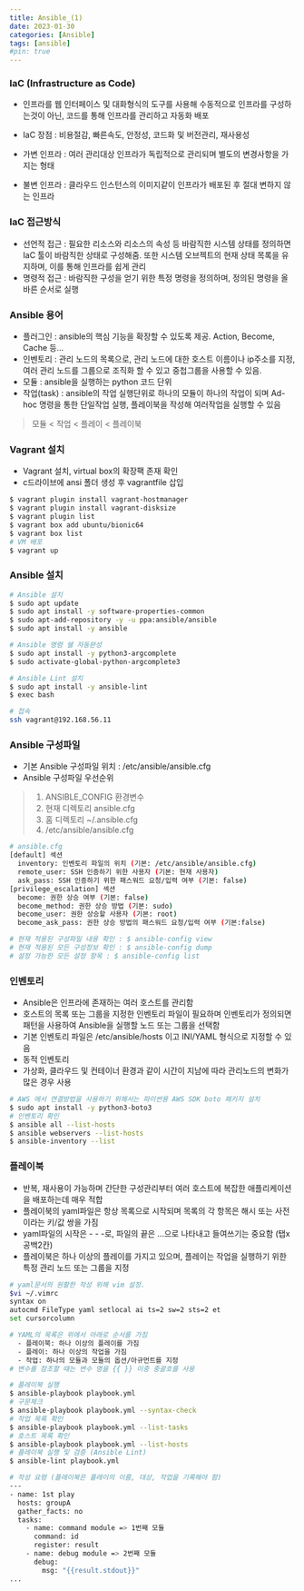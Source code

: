 ```yaml
---
title: Ansible_(1)
date: 2023-01-30
categories: [Ansible]
tags: [ansible]
#pin: true
---
```


### IaC (Infrastructure as Code)
- 인프라를 웹 인터페이스 및 대화형식의 도구를 사용해 수동적으로 인프라를 구성하는것이 아닌, 코드를 통해 인프라를 관리하고 자동화 배포
- IaC 장점 : 비용절감, 빠른속도, 안정성, 코드화 및 버전관리, 재사용성

- 가변 인프라 : 여러 관리대상 인프라가 독립적으로 관리되며 별도의 변경사항을 가지는 형태
- 불변 인프라 : 클라우드 인스턴스의 이미지같이 인프라가 배포된 후 절대 변하지 않는 인프라

### IaC 접근방식
- 선언적 접근 : 필요한 리소스와 리소스의 속성 등 바람직한 시스템 상태를 정의하면 IaC 툴이 바람직한 상태로 구성해줌. 또한 시스템 오브젝트의 현재 상태 목록을 유지하며, 이를 통해 인프라를 쉽게 관리
- 명령적 접근 : 바람직한 구성을 얻기 위한 특정 명령을 정의하며, 정의된 명령을 올바른 순서로 실행

### Ansible 용어
- 플러그인 : ansible의 핵심 기능을 확장할 수 있도록 제공. Action, Become, Cache 등...
- 인벤토리 : 관리 노드의 목록으로, 관리 노드에 대한 호스트 이름이나 ip주소를 지정,    여러 관리 노드를 그룹으로 조직화 할 수 있고 중첩그룹을 사용할 수 있음.
- 모듈 : ansible을 실행하는 python 코드 단위
- 작업(task) : ansible의 작업 실행단위로 하나의 모듈이 하나의 작업이 되며 Ad-hoc 명령을 통한 단일작업 실행, 플레이북을 작성해 여러작업을 실행할 수 있음
> 모듈 < 작업 < 플레이 < 플레이북

### Vagrant 설치
- Vagrant 설치, virtual box의 확장팩 존재 확인
- c드라이브에 ansi 폴더 생성 후 vagrantfile 삽입


```bash
$ vagrant plugin install vagrant-hostmanager
$ vagrant plugin install vagrant-disksize
$ vagrant plugin list
$ vagrant box add ubuntu/bionic64 
$ vagrant box list
# VM 배포
$ vagrant up 
```

### Ansible 설치
```bash
# Ansible 설치
$ sudo apt update
$ sudo apt install -y software-properties-common
$ sudo apt-add-repository -y -u ppa:ansible/ansible
$ sudo apt install -y ansible

# Ansible 명령 쉘 자동완성
$ sudo apt install -y python3-argcomplete
$ sudo activate-global-python-argcomplete3

# Ansible Lint 설치
$ sudo apt install -y ansible-lint
$ exec bash

# 접속
ssh vagrant@192.168.56.11
```

### Ansible 구성파일
- 기본 Ansible 구성파일 위치 : /etc/ansible/ansible.cfg
- Ansible 구성파일 우선순위
> 1. ANSIBLE_CONFIG 환경변수
> 2. 현재 디렉토리 ansible.cfg
> 3. 홈 디렉토리 ~/.ansible.cfg
> 4. /etc/ansible/ansible.cfg

```bash
# ansible.cfg
[default] 섹션
  inventory: 인벤토리 파일의 위치 (기본: /etc/ansible/ansible.cfg)
  remote_user: SSH 인증하기 위한 사용자 (기본: 현재 사용자)
  ask_pass: SSH 인증하기 위한 패스워드 요청/입력 여부 (기본: false)
[privilege_escalation] 섹션
  become: 권한 상승 여부 (기본: false)
  become_method: 권한 상승 방법 (기본: sudo)
  become_user: 권한 상승할 사용자 (기본: root)
  become_ask_pass: 권한 상승 방법의 패스워드 요청/입력 여부 (기본:false)

# 현재 적용된 구성파일 내용 확인 : $ ansible-config view
# 현재 적용된 모든 구성정보 확인 : $ ansible-config dump
# 설정 가능한 모든 설정 항목 : $ ansible-config list
```

### 인벤토리

- Ansible은 인프라에 존재하는 여러 호스트를 관리함
- 호스트의 목록 또는 그룹을 지정한 인벤토리 파일이 필요하며 인벤토리가 정의되면 패턴을 사용하여 Ansible을 실행할 노드 또는 그룹을 선택함
- 기본 인벤토리 파일은 /etc/ansible/hosts 이고 INI/YAML 형식으로 지정할 수 있음
- 동적 인벤토리
- 가상화, 클라우드 및 컨테이너 환경과 같이 시간이 지남에 따라 관리노드의 변화가 많은 경우 사용

```bash
# AWS 에서 연결방법을 사용하기 위해서는 파이썬용 AWS SDK boto 패키지 설치
$ sudo apt install -y python3-boto3
# 인벤토리 확인
$ ansible all --list-hosts
$ ansible webservers --list-hosts
$ ansible-inventory --list
```

### 플레이북
- 반복, 재사용이 가능하며 간단한 구성관리부터 여러 호스트에 복잡한 애플리케이션을 배포하는데 매우 적합
- 플레이북의 yaml파일은 항상 목록으로 시작되며 목록의 각 항목은 해시 또는 사전이라는 키/값 쌍을 가짐
- yaml파일의 시작은 - - -로, 파일의 끝은 ...으로 나타내고 들여쓰기는 중요함 (탭x 공백2칸)
- 플레이북은 하나 이상의 플레이를 가지고 있으며, 플레이는 작업을 실행하기 위한
특정 관리 노드 또는 그룹을 지정

```bash
# yaml문서의 원활한 작성 위해 vim 설정. 
$vi ~/.vimrc
syntax on 
autocmd FileType yaml setlocal ai ts=2 sw=2 sts=2 et 
set cursorcolumn
```


```bash
# YAML의 목록은 위에서 아래로 순서를 가짐
  - 플레이북: 하나 이상의 플레이를 가짐
  - 플레이: 하나 이상의 작업을 가짐
  - 작업: 하나의 모듈과 모듈의 옵션/아규먼트를 지정
# 변수를 참조할 때는 변수 명을 {{ }} 이중 중괄호를 사용

# 플레이북 실행
$ ansible-playbook playbook.yml
# 구문체크
$ ansible-playbook playbook.yml --syntax-check
# 작업 목록 확인
$ ansible-playbook playbook.yml --list-tasks
# 호스트 목록 확인
$ ansible-playbook playbook.yml --list-hosts
# 플레이북 실행 및 검증 (Ansible Lint)
$ ansible-lint playbook.yml

# 작성 요령 (플레이북은 플레이의 이름, 대상, 작업을 기록해야 함)
---
- name: 1st play
  hosts: groupA
  gather_facts: no
  tasks:
    - name: command module => 1번째 모듈
      command: id
      register: result
    - name: debug module => 2번째 모듈
      debug: 
        msg: "{{result.stdout}}"
...
```
